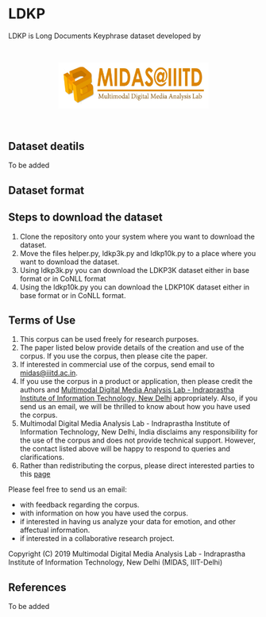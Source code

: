 
# LDKP

LDKP is Long Documents Keyphrase dataset developed by

  

<br>

<p  align="center">

<img  src="https://github.com/midas-research/ldkp/blob/main/MIDAS-logo.jpg"  alt="MIDAS lab at IIIT-Delhi"  width="60%"/>

<br>

</p>

<br>

## Dataset deatils
To be added
## Dataset format
## Steps to download the dataset

 1. Clone the repository onto your system where you want to download the dataset.
 2. Move the files helper.py, ldkp3k.py and ldkp10k.py to a place where you want to download the dataset.
 3. Using ldkp3k.py you can download the LDKP3K dataset either in base format or in CoNLL format
 4. Using the ldkp10k.py you can download the LDKP10K dataset either in base format or in CoNLL format.

## Terms of Use

1. This corpus can be used freely for research purposes.
2. The paper listed below provide details of the creation and use of the corpus. If you use the corpus, then please cite the     paper.
3. If interested in commercial use of the corpus, send email to midas@iiitd.ac.in.
4. If you use the corpus in a product or application, then please credit the authors and [Multimodal Digital Media Analysis Lab - Indraprastha Institute of Information Technology, New Delhi](http://midas.iiitd.edu.in) appropriately. Also, if you send us an email, we will be thrilled to know about how you have used the corpus.
5. Multimodal Digital Media Analysis Lab - Indraprastha Institute of Information Technology, New Delhi, India disclaims any responsibility for the use of the corpus and does not provide technical support. However, the contact listed above will be happy to respond to queries and clarifications.
6. Rather than redistributing the corpus, please direct interested parties to this [page](https://github.com/midas-research/ldkp)

Please feel free to send us an email:
- with feedback regarding the corpus.
- with information on how you have used the corpus.
- if interested in having us analyze your data for emotion, and other affectual information.
- if interested in a collaborative research project.

Copyright (C) 2019 Multimodal Digital Media Analysis Lab - Indraprastha Institute of Information Technology, New Delhi (MIDAS, IIIT-Delhi)

## References
 To be added

